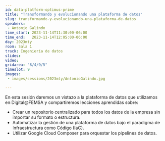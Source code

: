 ```yaml
---
id: data-platform-optimus-prime
title: "Transformando y evolucionando una plataforma de datos"
slug: transformando-y-evolucionando-una-plataforma-de-datos
speakers:
 - Antonio Galindo
time_start: 2023-11-14T11:30:00-06:00
time_end:   2023-11-14T12:05:00-06:00
day: 2023mty
room: Sala 1 
track: Ingeniería de datos
slides: 
video: 
gridarea: "8/4/9/5"
timeslot: 9
images:
 - images/sessions/2023mty/AntonioGalindo.jpg

---
```


En esta sesión daremos un vistazo a la plataforma de datos que utilizamos en Digital@FEMSA y compartiremos lecciones aprendidas sobre: 
* Crear un repositorio centralizado para todos los datos de la empresa sin importar su formato o estructura. 
* Automatizar la gestión de una plataforma de datos bajo el paradigma de Infraestructura como Código (IaC).
* Utilizar Google Cloud Composer para orquestar los pipelines de datos.



